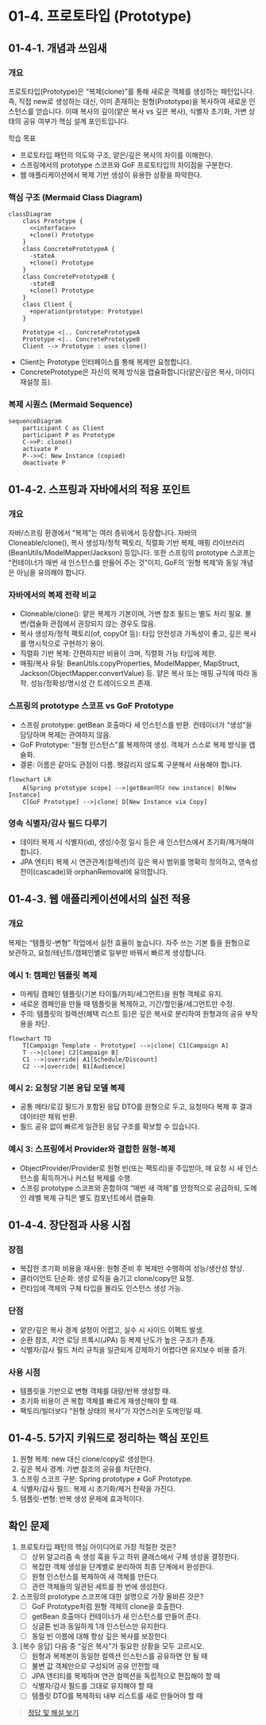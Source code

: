 # 01-4. 프로토타입 (Prototype)

## 01-4-1. 개념과 쓰임새

### 개요
프로토타입(Prototype)은 “복제(clone)”를 통해 새로운 객체를 생성하는 패턴입니다. 즉, 직접 new로 생성하는 대신, 이미 존재하는 원형(Prototype)을 복사하여 새로운 인스턴스를 얻습니다. 이때 복사의 깊이(얕은 복사 vs 깊은 복사), 식별자 초기화, 가변 상태의 공유 여부가 핵심 설계 포인트입니다.

학습 목표
- 프로토타입 패턴의 의도와 구조, 얕은/깊은 복사의 차이를 이해한다.
- 스프링에서의 prototype 스코프와 GoF 프로토타입의 차이점을 구분한다.
- 웹 애플리케이션에서 복제 기반 생성이 유용한 상황을 파악한다.

### 핵심 구조 (Mermaid Class Diagram)

```mermaid
classDiagram
    class Prototype {
      <<interface>>
      +clone() Prototype
    }
    class ConcretePrototypeA {
      -stateA
      +clone() Prototype
    }
    class ConcretePrototypeB {
      -stateB
      +clone() Prototype
    }
    class Client {
      +operation(prototype: Prototype)
    }

    Prototype <|.. ConcretePrototypeA
    Prototype <|.. ConcretePrototypeB
    Client --> Prototype : uses clone()
```

- Client는 Prototype 인터페이스를 통해 복제만 요청합니다.
- ConcretePrototype은 자신의 복제 방식을 캡슐화합니다(얕은/깊은 복사, 아이디 재설정 등).

### 복제 시퀀스 (Mermaid Sequence)

```mermaid
sequenceDiagram
    participant C as Client
    participant P as Prototype
    C->>P: clone()
    activate P
    P-->>C: New Instance (copied)
    deactivate P
```

## 01-4-2. 스프링과 자바에서의 적용 포인트

### 개요
자바/스프링 환경에서 “복제”는 여러 층위에서 등장합니다. 자바의 Cloneable/clone(), 복사 생성자/정적 팩토리, 직렬화 기반 복제, 매핑 라이브러리(BeanUtils/ModelMapper/Jackson) 등입니다. 또한 스프링의 prototype 스코프는 “컨테이너가 매번 새 인스턴스를 만들어 주는 것”이지, GoF의 ‘원형 복제’와 동일 개념은 아님을 유의해야 합니다.

### 자바에서의 복제 전략 비교
- Cloneable/clone(): 얕은 복제가 기본이며, 가변 참조 필드는 별도 처리 필요. 불변/캡슐화 관점에서 권장되지 않는 경우도 많음.
- 복사 생성자/정적 팩토리(of, copyOf 등): 타입 안전성과 가독성이 좋고, 깊은 복사를 명시적으로 구현하기 용이.
- 직렬화 기반 복제: 간편하지만 비용이 크며, 직렬화 가능 타입에 제한.
- 매핑/복사 유틸: BeanUtils.copyProperties, ModelMapper, MapStruct, Jackson(ObjectMapper.convertValue) 등. 얕은 복사 또는 매핑 규칙에 따라 동작. 성능/정확성/명시성 간 트레이드오프 존재.

### 스프링의 prototype 스코프 vs GoF Prototype
- 스프링 prototype: getBean 호출마다 새 인스턴스를 반환. 컨테이너가 “생성”을 담당하며 복제는 관여하지 않음.
- GoF Prototype: “원형 인스턴스”를 복제하여 생성. 객체가 스스로 복제 방식을 캡슐화.
- 결론: 이름은 같아도 관점이 다름. 헷갈리지 않도록 구분해서 사용해야 합니다.

```mermaid
flowchart LR
    A[Spring prototype scope] -->|getBean마다 new instance| B[New Instance]
    C[GoF Prototype] -->|clone| D[New Instance via Copy]
```

### 영속 식별자/감사 필드 다루기
- 데이터 복제 시 식별자(id), 생성/수정 일시 등은 새 인스턴스에서 초기화/제거해야 합니다.
- JPA 엔티티 복제 시 연관관계(컬렉션)의 깊은 복사 범위를 명확히 정의하고, 영속성 전이(cascade)와 orphanRemoval에 유의합니다.

## 01-4-3. 웹 애플리케이션에서의 실전 적용

### 개요
복제는 “템플릿-변형” 작업에서 실전 효율이 높습니다. 자주 쓰는 기본 틀을 원형으로 보관하고, 요청/테넌트/캠페인별로 일부만 바꿔서 빠르게 생성합니다.

### 예시 1: 캠페인 템플릿 복제
- 마케팅 캠페인 템플릿(기본 타이틀/카피/세그먼트)을 원형 객체로 유지.
- 새로운 캠페인을 만들 때 템플릿을 복제하고, 기간/할인율/세그먼트만 수정.
- 주의: 템플릿의 컬렉션(혜택 리스트 등)은 깊은 복사로 분리하여 원형과의 공유 부작용을 차단.

```mermaid
flowchart TD
    T[Campaign Template - Prototype] -->|clone| C1[Campaign A]
    T -->|clone| C2[Campaign B]
    C1 -->|override| A1[Schedule/Discount]
    C2 -->|override| B1[Audience]
```

### 예시 2: 요청당 기본 응답 모델 복제
- 공통 메타/로깅 필드가 포함된 응답 DTO를 원형으로 두고, 요청마다 복제 후 결과 데이터만 채워 반환.
- 필드 공유 없이 빠르게 일관된 응답 구조를 확보할 수 있습니다.

### 예시 3: 스프링에서 Provider와 결합한 원형-복제
- ObjectProvider/Provider로 원형 빈(또는 팩토리)을 주입받아, 매 요청 시 새 인스턴스를 획득하거나 커스텀 복제를 수행.
- 스프링 prototype 스코프와 혼합하여 “매번 새 객체”를 안정적으로 공급하되, 도메인 레벨 복제 규칙은 별도 컴포넌트에서 캡슐화.

## 01-4-4. 장단점과 사용 시점

### 장점
- 복잡한 초기화 비용을 재사용: 원형 준비 후 복제만 수행하여 성능/생산성 향상.
- 클라이언트 단순화: 생성 로직을 숨기고 clone/copy만 요청.
- 런타임에 객체의 구체 타입을 몰라도 인스턴스 생성 가능.

### 단점
- 얕은/깊은 복사 경계 설정이 어렵고, 실수 시 사이드 이펙트 발생.
- 순환 참조, 지연 로딩 프록시(JPA) 등 복제 난도가 높은 구조가 존재.
- 식별자/감사 필드 처리 규칙을 일관되게 강제하기 어렵다면 유지보수 비용 증가.

### 사용 시점
- 템플릿을 기반으로 변형 객체를 대량/반복 생성할 때.
- 초기화 비용이 큰 복합 객체를 빠르게 재생산해야 할 때.
- 팩토리/빌더보다 “원형 상태의 복사”가 자연스러운 도메인일 때.

## 01-4-5. 5가지 키워드로 정리하는 핵심 포인트
1. 원형 복제: new 대신 clone/copy로 생성한다.
2. 깊은 복사 경계: 가변 참조의 공유를 차단한다.
3. 스프링 스코프 구분: Spring prototype ≠ GoF Prototype.
4. 식별자/감사 필드: 복제 시 초기화/제거 전략을 가진다.
5. 템플릿-변형: 반복 생성 문제에 효과적이다.

## 확인 문제
1. 프로토타입 패턴의 핵심 아이디어로 가장 적절한 것은?
    - [ ] 상위 알고리즘 속 생성 훅을 두고 하위 클래스에서 구체 생성을 결정한다.
    - [ ] 복잡한 객체 생성을 단계별로 분리하여 최종 단계에서 완성한다.
    - [ ] 원형 인스턴스를 복제하여 새 객체를 만든다.
    - [ ] 관련 객체들의 일관된 세트를 한 번에 생성한다.

2. 스프링의 prototype 스코프에 대한 설명으로 가장 올바른 것은?
    - [ ] GoF Prototype처럼 원형 객체의 clone을 호출한다.
    - [ ] getBean 호출마다 컨테이너가 새 인스턴스를 만들어 준다.
    - [ ] 싱글톤 빈과 동일하게 1개 인스턴스만 유지한다.
    - [ ] 동일 빈 이름에 대해 항상 깊은 복사를 보장한다.

3. [복수 응답] 다음 중 “깊은 복사”가 필요한 상황을 모두 고르시오.
    - [ ] 원형과 복제본이 동일한 컬렉션 인스턴스를 공유하면 안 될 때
    - [ ] 불변 값 객체만으로 구성되어 공유 안전할 때
    - [ ] JPA 엔티티를 복제하며 연관 컬렉션을 독립적으로 편집해야 할 때
    - [ ] 식별자/감사 필드를 그대로 유지해야 할 때
    - [ ] 템플릿 DTO를 복제하되 내부 리스트를 새로 만들어야 할 때

> [정답 및 해설 보기](../answers_and_explanations.md#01-4-프로토타입-prototype)
